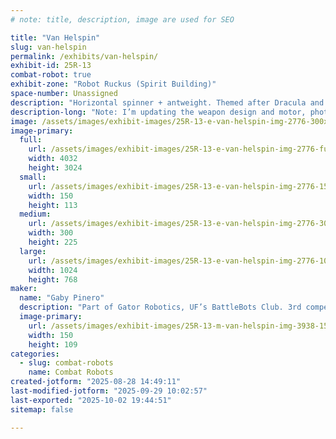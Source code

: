 ```yaml
---
# note: title, description, image are used for SEO

title: "Van Helspin"
slug: van-helspin
permalink: /exhibits/van-helspin/
exhibit-id: 25R-13
combat-robot: true
exhibit-zone: "Robot Ruckus (Spirit Building)"
space-number: Unassigned
description: "Horizontal spinner + antweight. Themed after Dracula and named after Van Helsing."
description-long: "Note: I’m updating the weapon design and motor, photo is from the first time I competed with it."
image: /assets/images/exhibit-images/25R-13-e-van-helspin-img-2776-300x225.jpeg
image-primary: 
  full:
    url: /assets/images/exhibit-images/25R-13-e-van-helspin-img-2776-full.jpeg
    width: 4032
    height: 3024
  small:
    url: /assets/images/exhibit-images/25R-13-e-van-helspin-img-2776-150x113.jpeg
    width: 150
    height: 113
  medium:
    url: /assets/images/exhibit-images/25R-13-e-van-helspin-img-2776-300x225.jpeg
    width: 300
    height: 225
  large:
    url: /assets/images/exhibit-images/25R-13-e-van-helspin-img-2776-1024x768.jpeg
    width: 1024
    height: 768
maker: 
  name: "Gaby Pinero"
  description: "Part of Gator Robotics, UF’s BattleBots Club. 3rd competition, 2nd with this bot, and 1st one at Orlando Makerfaire."
  image-primary:
    url: /assets/images/exhibit-images/25R-13-m-van-helspin-img-3938-150x109.png
    width: 150
    height: 109
categories: 
  - slug: combat-robots
    name: Combat Robots
created-jotform: "2025-08-28 14:49:11"
last-modified-jotform: "2025-09-29 10:02:57"
last-exported: "2025-10-02 19:44:51"
sitemap: false

---
```

